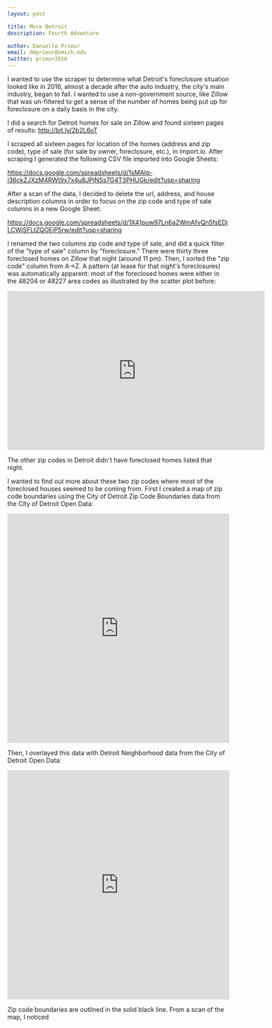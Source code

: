 ```yaml
---
layout: post

title: More Detroit
description: Fourth Adventure

author: Danielle Prieur
email: dmprieur@umich.edu
twitter: prieur2016
---
```

I wanted to use the scraper to determine what Detroit's foreclosure situation looked like in 2016, almost a decade after the auto industry, the city's main industry, began to fail. I wanted to use a non-government source, like Zillow that was un-filtered to get a sense of the number of homes being put up for foreclosure on a daily basis in the city. 

I did a search for Detroit homes for sale on Zillow and found sixteen pages of results:
http://bit.ly/2b2L6oT

I scraped all sixteen pages for location of the homes (address and zip code), type of sale (for sale by owner, foreclosure, etc.), in import.io. After scraping I generated the following CSV file imported into Google Sheets: 

https://docs.google.com/spreadsheets/d/1sMAlq-i36ckZJXzM4RWt9x7x4u8JPjNSs7G4T3PHUGk/edit?usp=sharing

After a scan of the data, I decided to delete the url, address, and house description columns in order to focus on the zip code and type of sale columns in a new Google Sheet: 

https://docs.google.com/spreadsheets/d/1X41puw97Ln6a2WmAfvQn5fsEDjLCWjSFLtZQOEjP5rw/edit?usp=sharing

I renamed the two columns zip code and type of sale, and did a quick filter of the "type of sale" column by "foreclosure." There were thirty three foreclosed homes on Zillow that night (around 11 pm). Then, I sorted the "zip code" column from A->Z. A pattern (at lease for that night's foreclosures) was automatically apparent: most of the foreclosed homes were either in the 48204 or 48227 area codes as illustrated by the scatter plot before: 

<iframe width="583.5" height="360.7975" seamless frameborder="0" scrolling="no" src="https://docs.google.com/spreadsheets/d/1X41puw97Ln6a2WmAfvQn5fsEDjLCWjSFLtZQOEjP5rw/pubchart?oid=241824046&amp;format=interactive"></iframe>

The other zip codes in Detroit didn't have foreclosed homes listed that night.

I wanted to find out more about these two zip codes where most of the foreclosed houses seemed to be coming from. First I created a map of zip code boundaries using the City of Detroit Zip Code Boundaries data from the City of Detroit Open Data: 

<iframe width="100%" height="520" frameborder="0" src="https://dmprieur.carto.com/viz/70cc6394-6055-11e6-b57d-0e233c30368f/embed_map" allowfullscreen webkitallowfullscreen mozallowfullscreen oallowfullscreen msallowfullscreen></iframe>

Then, I overlayed this data with Detroit Neighborhood data from the City of Detroit Open Data: 

<iframe width="100%" height="520" frameborder="0" src="https://dmprieur.carto.com/viz/e3d05622-60a8-11e6-9c75-0e05a8b3e3d7/embed_map" allowfullscreen webkitallowfullscreen mozallowfullscreen oallowfullscreen msallowfullscreen></iframe>

Zip code boundaries are outlined in the solid black line. From a scan of the map, I noticed 



